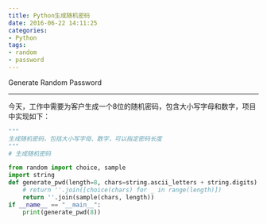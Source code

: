 ```yaml
---
title: Python生成随机密码
date: 2016-06-22 14:11:25
categories: 
- Python
tags: 
- random
- password
---
```

Generate Random Password

---

今天，工作中需要为客户生成一个8位的随机密码，包含大小写字母和数字，项目中实现如下：

```python
"""
生成随机密码，包括大小写字母、数字，可以指定密码长度
"""
# 生成随机密码

from random import choice, sample
import string
def generate_pwd(length=8, chars=string.ascii_letters + string.digits):
    # return ''.join([choice(chars) for _ in range(length)])
    return ''.join(sample(chars, length))
if __name__ == "__main__":
    print(generate_pwd(8))
```


​	


